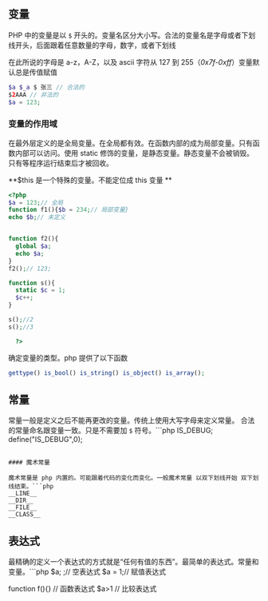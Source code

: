 ## 变量

PHP 中的变量是以 `$` 开头的。变量名区分大小写。合法的变量名是字母或者下划线开头，后面跟着任意数量的字母，数字，或者下划线

在此所说的字母是 a-z，A-Z，以及 ascii 字符从 127 到 255（*0x7f-0xff*）变量默认总是传值赋值

```PHP
$a $_a $ 张三 // 合法的
$2AAA // 非法的
$a = 123;
```



### 变量的作用域

在最外层定义的是全局变量。在全局都有效。在函数内部的成为局部变量。只有函数内部可以访问。使用 static 修饰的变量，是静态变量。静态变量不会被销毁。只有等程序运行结束后才被回收。 

**$this 是一个特殊的变量。不能定位成 this 变量 **

```PHP
<?php 
$a = 123;// 全局
function f1(){$b = 234;// 局部变量}
echo $b;// 未定义


function f2(){
  global $a;
  echo $a;
}
f2();// 123;

function s(){
  static $c = 1;
  $c++;
}

s();//2
s();//3

  ?>
```



确定变量的类型。php 提供了以下函数

```php
gettype() is_bool() is_string() is_object() is_array();
```

## 常量

常量一般是定义之后不能再更改的变量。传统上使用大写字母来定义常量。 合法的常量命名跟变量一致。只是不需要加 `$` 符号。```php
IS_DEBUG;
define("IS_DEBUG",0);
```

#### 魔术常量

魔术常量是 php 内置的。可能跟着代码的变化而变化。一般魔术常量 以双下划线开始 双下划线结束。```php
__LINE__
__DIR__
__FILE__
__CLASS__
```



## 表达式

最精确的定义一个表达式的方式就是“任何有值的东西”。最简单的表达式。常量和变量。```php
$a;
;// 空表达式
$a = 1;// 赋值表达式

function f(){} // 函数表达式
$a>1 // 比较表达式

```

